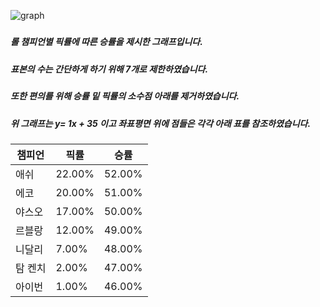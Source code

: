 

![graph](https://user-images.githubusercontent.com/62889378/85843617-5ed61d00-b7dc-11ea-815f-8d94fe6e16e6.PNG)



##### 

##### 롤 챔피언별 픽률에 따른 승률을 제시한 그래프입니다.

##### 표본의 수는 간단하게 하기 위해 7개로 제한하였습니다.

##### 또한 편의를 위해 승률 밑 픽률의 소수점 아래를 제거하였습니다.

##### 위 그래프는 y= 1x + 35 이고 좌표평면 위에 점들은 각각 아래 표를 참조하였습니다.

| 챔피언   | 픽률   | 승률   |
| -------- | ------ | ------ |
| 애쉬     | 22.00% | 52.00% |
| 에코     | 20.00% | 51.00% |
| 야스오   | 17.00% | 50.00% |
| 르블랑   | 12.00% | 49.00% |
| 니달리   | 7.00%  | 48.00% |
| 탐  켄치 | 2.00%  | 47.00% |
| 아이번   | 1.00%  | 46.00% |

